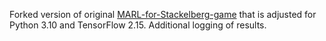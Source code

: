 Forked version of original [MARL-for-Stackelberg-game](https://github.com/gyz1997/MARL-for-Stackelberg-game) that is adjusted for Python 3.10 and TensorFlow 2.15.
Additional logging of results.
